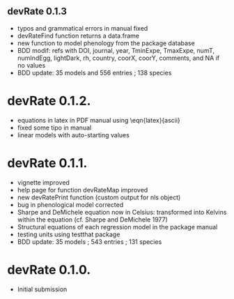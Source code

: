 ## devRate 0.1.3
* typos and grammatical errors in manual fixed
* devRateFind function returns a data.frame
* new function to model phenology from the package database
* BDD modif: refs with DOI, journal, year, TminExpe, TmaxExpe, numT, numIndEgg, lightDark, rh, country, coorX, coorY, comments, and NA if no values
* BDD update: 35 models and 556 entries ; 138 species

# devRate 0.1.2.
* equations in latex in PDF manual using \eqn{latex}{ascii}
* fixed some tipo in manual
* linear models with auto-starting values

# devRate 0.1.1.
* vignette improved
* help page for function devRateMap improved
* new devRatePrint function (custom output for nls object)
* bug in phenological model corrected
* Sharpe and DeMichele equation now in Celsius: transformed into Kelvins within the equation (cf. Sharpe and DeMichele 1977)
* Structural equations of each regression model in the package manual
* testing units using testthat package
* BDD update: 35 models ; 543 entries ; 131 species

# devRate 0.1.0.
* Initial submission
